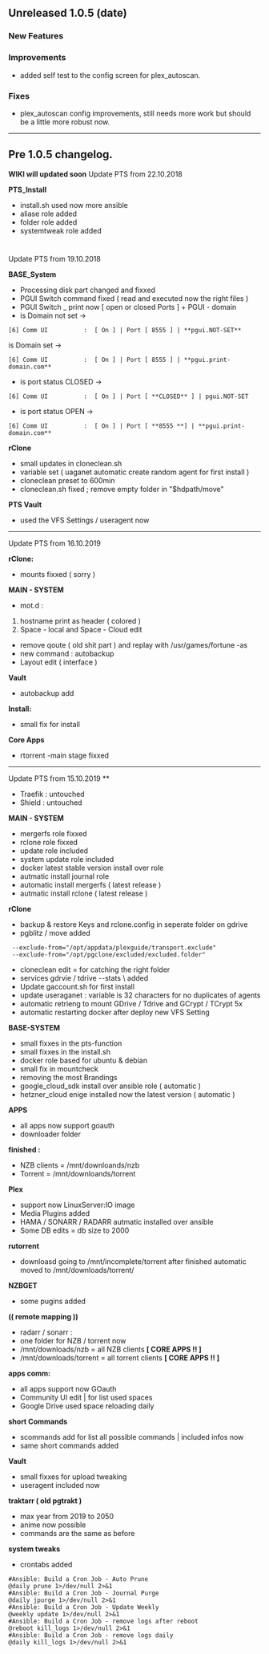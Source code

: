 
## Unreleased 1.0.5 (date)

### New Features

### Improvements
- added self test to the config screen for plex_autoscan.

### Fixes
- plex_autoscan config improvements, still needs more work but should be a little more robust now.

-----

## Pre 1.0.5 changelog.

**WIKI will updated soon**
Update PTS from 22.10.2018

**PTS_Install**
* install.sh used now more ansible 
* aliase role added
* folder role added
* systemtweak role added

# 
Update PTS from 19.10.2018

**BASE_System**
* Processing disk part changed and fixxed
* PGUI Switch command fixed ( read and executed now the right files )
* PGUI Switch _ print now [ open or closed Ports ] + PGUI - domain 
* is Domain not set ->
```
[6] Comm UI          :  [ On ] | Port [ 8555 ] | **pgui.NOT-SET**
```
is Domain set -> 
```
[6] Comm UI          :  [ On ] | Port [ 8555 ] | **pgui.print-domain.com**
```

* is port status  CLOSED ->
```
[6] Comm UI          :  [ On ] | Port [ **CLOSED** ] | pgui.NOT-SET
```
* is port status  OPEN ->
```
[6] Comm UI          :  [ On ] | Port [ **8555 **] | **pgui.print-domain.com**
```

**rClone**
* small updates in cloneclean.sh 
* variable set ( uaganet automatic create random agent for first install )
* cloneclean preset to 600min 
* cloneclean.sh fixed ; remove empty folder in "$hdpath/move"

**PTS Vault**
* used the VFS Settings / useragent now



***

Update PTS from 16.10.2019

**rClone:**
*  mounts  fixxed ( sorry )

**MAIN - SYSTEM**
* mot.d : 
1. hostname print as header ( colored )
2. Space - local and Space - Cloud edit
* remove qoute ( old shit part ) and replay with /usr/games/fortune -as 
* new command : autobackup
* Layout edit ( interface )


**Vault**
* autobackup add

**Install:**
* small fix for install 

**Core Apps**
* rtorrent -main stage fixxed 


***

Update PTS from 15.10.2019
**

* Traefik : untouched
* Shield : untouched


**MAIN - SYSTEM**
* mergerfs role fixxed 
* rclone role fixxed
* update role included 
* system update role included
* docker latest stable version install over role
* autmatic install journal role 
* automatic install mergerfs  ( latest release )
* autmatic install rclone ( latest release )



**rClone**
* backup & restore Keys and rclone.config in seperate folder on gdrive
* pgblitz / move added
```
 --exclude-from="/opt/appdata/plexguide/transport.exclude"
 --exclude-from="/opt/pgclone/excluded/excluded.folder"
````
* cloneclean  edit  = for catching the right folder 
* services gdrvie / tdrive --stats \ added
* Update gaccount.sh for first install
* update useraganet :  variable is 32 characters for no duplicates of agents
* automatic retrieng to mount GDrive / Tdrive and GCrypt / TCrypt 5x 
* automatic restarting docker after deploy new VFS Setting



**BASE-SYSTEM**
* small fixxes in the pts-function
* small fixxes in the install.sh
* docker role based for ubuntu & debian 
* small fix in mountcheck 
* removing the most Brandings
* google_cloud_sdk install over ansible role ( automatic )
* hetzner_cloud enige installed now the latest version ( automatic )


**APPS**
* all apps now support goauth
* downloader folder

**finished :**
* NZB clients = /mnt/downloands/nzb
* Torrent = /mnt/downloands/torrent

**Plex**
* support now LinuxServer:IO image
* Media Plugins added 
* HAMA / SONARR / RADARR autmatic installed over ansible
* Some DB edits =  db size to 2000

**rutorrent**
* downloasd going to /mnt/incomplete/torrent after finished automatic moved to /mnt/downloads/torrent/

**NZBGET**
* some pugins added 


**(( remote mapping ))**
* radarr / sonarr :
* one folder for NZB / torrent now 
* /mnt/downloads/nzb = all NZB clients **[ CORE APPS !! ]**
* /mnt/downloads/torrent = all torrent clients **[ CORE APPS !! ]**

**apps comm:**

* all apps support now GOauth
* Community UI edit | for list used spaces 
* Google Drive used space reloading daily

**short Commands**
* scommands add for list all possible commands | included infos now
* same short commands added 



**Vault**

* small fixxes for upload tweaking 
* useragent included now

**traktarr ( old pgtrakt )**

* max year from 2019 to 2050
* anime now possible
* commands are the same as before


**system tweaks**

* crontabs added

```
#Ansible: Build a Cron Job - Auto Prune
@daily prune 1>/dev/null 2>&1
#Ansible: Build a Cron Job - Journal Purge
@daily jpurge 1>/dev/null 2>&1
#Ansible: Build a Cron Job - Update Weekly
@weekly update 1>/dev/null 2>&1
#Ansible: Build a Cron Job - remove logs after reboot
@reboot kill_logs 1>/dev/null 2>&1
#Ansible: Build a Cron Job - remove logs daily
@daily kill_logs 1>/dev/null 2>&1
```

